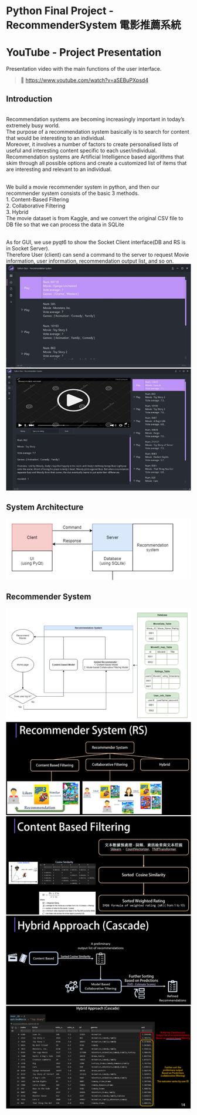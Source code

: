 # Python Final Project - RecommenderSystem 電影推薦系統 #

# YouTube - Project Presentation
Presentation video with the main functions of the user interface.
> 🔗 https://www.youtube.com/watch?v=aSEBuPXpsd4

## Introduction ##
<br />Recommendation systems are becoming increasingly important in today’s extremely busy world.
<br />The purpose of a recommendation system basically is to search for content that would be interesting to an individual. 
<br />Moreover, it involves a number of factors to create personalised lists of useful and interesting content specific to each user/individual. 
<br />Recommendation systems are Artificial Intelligence based algorithms that skim through all possible options and create a customized list of items that are interesting and relevant to an individual.

<br />We build a movie recommender system in python, and then our recommender system consists of the basic 3 methods.
<br />1. Content-Based Filtering
<br />2. Collaborative Filtering
<br />3. Hybrid
<br />The movie dataset is from Kaggle, and we convert the original CSV file to DB file so that we can process the data in SQLite

<br />As for GUI, we use pyqt6 to show the Socket Client interface(DB and RS is in Socket Server).
<br />Therefore User (client) can send a command to the server to request Movie information, user information, recommendation output list, and so on.
<img src="./readme_Image/GUI_HomePage.jpg"/>
<img src="./readme_Image/GUI_VideoPage.jpg"/>

## System Architecture ##
<img src="./readme_Image/SystemArchitecture.png"/>

## Recommender System ##
<img src="./readme_Image/RecommenderSystem-1.png"/>
<img src="./readme_Image/RecommenderSystem-2.png"/>
<img src="./readme_Image/RecommenderSystem-3.png"/>
<img src="./readme_Image/RecommenderSystem-4.png"/>
<img src="./readme_Image/RecommenderSystem-5.png"/>
